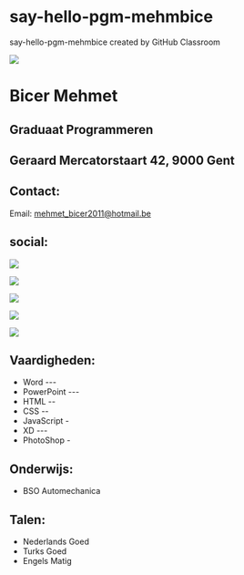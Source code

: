# say-hello-pgm-mehmbice
say-hello-pgm-mehmbice created by GitHub Classroom

![](./img/foto.png)
# Bicer Mehmet
## Graduaat Programmeren
## Geraard Mercatorstaart 42, 9000 Gent
## Contact:
Email: mehmet_bicer2011@hotmail.be

## social:
[![](https://img.shields.io/badge/LinkedIn-0077B5?style=for-the-badge&logo=linkedin&logoColor=white)](https://www.linkedin.com/in/mehmet-bicer-3b23741b6/)

[![](https://img.shields.io/badge/GitHub-100000?style=for-the-badge&logo=github&logoColor=white)](https://github.com/pgm-mehmbice)

[![](https://img.shields.io/badge/Stack_Overflow-FE7A16?style=for-the-badge&logo=stack-overflow&logoColor=white)](https://stackoverflow.com/users/15222990/mehmetbcr)

[![](https://img.shields.io/badge/YouTube-FF0000?style=for-the-badge&logo=youtube&logoColor=white)](https://www.youtube.com/channel/UCMh7cE9O_uXn5MvERa-ZWKQ)

[![](https://img.shields.io/badge/Facebook-1877F2?style=for-the-badge&logo=facebook&logoColor=white)](https://www.facebook.com/mehmet.bicer.75685/)

## Vaardigheden:
- Word          ---
- PowerPoint    ---
- HTML          --
- CSS           --
- JavaScript    -
- XD            ---
- PhotoShop     -

## Onderwijs:
- BSO Automechanica

## Talen:
- Nederlands    Goed
- Turks         Goed
- Engels        Matig
